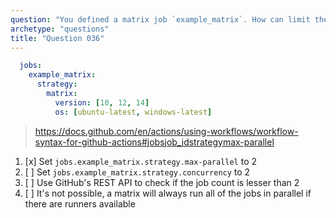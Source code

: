 ```yaml
---
question: "You defined a matrix job `example_matrix`. How can limit the matrix to run a maximum of 2 jobs at a time?"
archetype: "questions"
title: "Question 036"
---
```



```yaml
  jobs:
    example_matrix:
      strategy:
        matrix:
          version: [10, 12, 14]
          os: [ubuntu-latest, windows-latest]
```
> https://docs.github.com/en/actions/using-workflows/workflow-syntax-for-github-actions#jobsjob_idstrategymax-parallel
1. [x] Set `jobs.example_matrix.strategy.max-parallel` to 2
1. [ ] Set `jobs.example_matrix.strategy.concurrency` to 2
1. [ ] Use GitHub's REST API to check if the job count is lesser than 2
1. [ ] It's not possible, a matrix will always run all of the jobs in parallel if there are runners available
